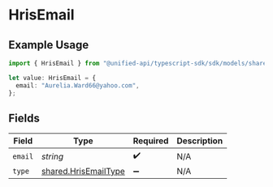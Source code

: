 # HrisEmail

## Example Usage

```typescript
import { HrisEmail } from "@unified-api/typescript-sdk/sdk/models/shared";

let value: HrisEmail = {
  email: "Aurelia.Ward66@yahoo.com",
};
```

## Fields

| Field                                                               | Type                                                                | Required                                                            | Description                                                         |
| ------------------------------------------------------------------- | ------------------------------------------------------------------- | ------------------------------------------------------------------- | ------------------------------------------------------------------- |
| `email`                                                             | *string*                                                            | :heavy_check_mark:                                                  | N/A                                                                 |
| `type`                                                              | [shared.HrisEmailType](../../../sdk/models/shared/hrisemailtype.md) | :heavy_minus_sign:                                                  | N/A                                                                 |